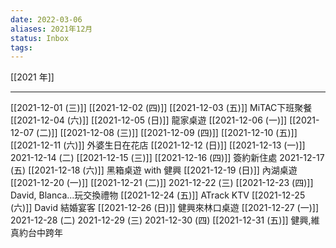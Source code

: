 ```yaml
---
date: 2022-03-06
aliases: 2021年12月
status: Inbox
tags:
---
```


[[2021 年]]

---

[[2021-12-01 (三)]]
[[2021-12-02 (四)]]
[[2021-12-03 (五)]] MiTAC下班聚餐
[[2021-12-04 (六)]]
[[2021-12-05 (日)]] 龍家桌遊
[[2021-12-06 (一)]]
[[2021-12-07 (二)]]
[[2021-12-08 (三)]]
[[2021-12-09 (四)]]
[[2021-12-10 (五)]]
[[2021-12-11 (六)]] 外婆生日在花店
[[2021-12-12 (日)]]
[[2021-12-13 (一)]]
2021-12-14 (二)
[[2021-12-15 (三)]]
[[2021-12-16 (四)]] 簽約新住處
2021-12-17 (五)
[[2021-12-18 (六)]] 黑箱桌遊 with 健興
[[2021-12-19 (日)]] 內湖桌遊
[[2021-12-20 (一)]]
[[2021-12-21 (二)]]
2021-12-22 (三)
[[2021-12-23 (四)]] David, Blanca...玩交換禮物
[[2021-12-24 (五)]] ATrack KTV
[[2021-12-25 (六)]] David 結婚宴客
[[2021-12-26 (日)]] 健興來林口桌遊
[[2021-12-27 (一)]]
2021-12-28 (二)
2021-12-29 (三)
2021-12-30 (四)
[[2021-12-31 (五)]] 健興,維真約台中跨年
